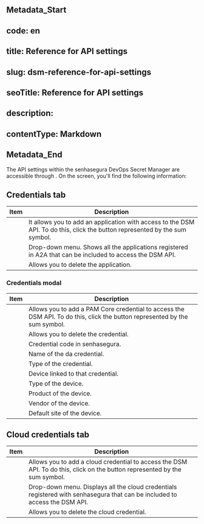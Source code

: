 ## Metadata_Start 
## code: en
## title: Reference for API settings 
## slug: dsm-reference-for-api-settings 
## seoTitle: Reference for API settings 
## description:  
## contentType: Markdown 
## Metadata_End
The API settings within the senhasegura DevOps Secret Manager are accessible through . On the screen, you'll find the following information:

## Credentials tab

| Item                      | Description                                                                                                                 |
| ------------------------- | --------------------------------------------------------------------------------------------------------------------------- |
|  | It allows you to add an application with access to the DSM API. To do this, click the button represented by the sum symbol. |
|  | Drop-down menu. Shows all the applications registered in A2A that can be included to access the DSM API.                    |
|   | Allows you to delete the application.                                                                                       |

### Credentials modal

| Item                     | Description                                                                                                                |
| ------------------------ | -------------------------------------------------------------------------------------------------------------------------- |
|     | Allows you to add a PAM Core credential to access the DSM API. To do this, click the button represented by the sum symbol. |
|  | Allows you to delete the credential.                                                                                       |
|              | Credential code in senhasegura.                                                                                            |
|             | Name of the da credential.                                                                                                 |
|                 | Type of the credential.                                                                                                    |
|               | Device linked to that credential.                                                                                          |
|          | Type of the device.                                                                                                        |
|              | Product of the device.                                                                                                     |
|               | Vendor of the device.                                                                                                      |
|                 | Default site of the device.                                                                                                |

## Cloud credentials tab

| Item                           | Description                                                                                                                |
| ------------------------------ | -------------------------------------------------------------------------------------------------------------------------- |
|  | Allows you to add a cloud credential to access the DSM API. To do this, click on the button represented by the sum symbol. |
|  | Drop-down menu. Displays all the cloud credentials registered with senhasegura that can be included to access the DSM API. |
|        | Allows you to delete the cloud credential.                                                                                 |